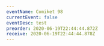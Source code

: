```yaml
---
eventName: Comiket 98
currentEvent: false
eventDesc: test
preorder: 2020-06-19T22:44:44.872Z
receive: 2020-06-19T22:44:44.878Z
---
```

